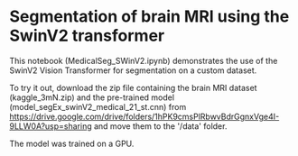 # Segmentation of brain MRI using the SwinV2 transformer

This notebook (MedicalSeg_SWinV2.ipynb) demonstrates the use of the SwinV2 Vision Transformer for segmentation on a custom dataset.

To try it out, download the zip file containing the brain MRI dataset (kaggle_3mN.zip) and the pre-trained model (model_segEx_swinV2_medical_21_st.cnn) 
from https://drive.google.com/drive/folders/1hPK9cmsPlRbwvBdrGgnxVge4I-9LLW0A?usp=sharing and move them to the '/data' folder.

The model was trained on a GPU.
